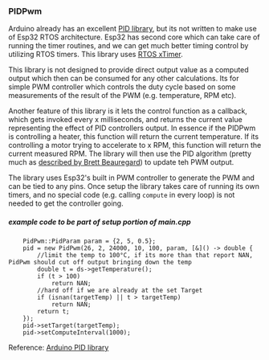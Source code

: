 ### PIDPwm

Arduino already has an excellent [PID library](https://playground.arduino.cc/Code/PIDLibrary/), but its not written to make use of Esp32 RTOS architecture. Esp32 has second core which can take care of running the timer routines, and we can get much better timing control by utilizing RTOS timers. This library uses [RTOS xTimer](https://www.freertos.org/FreeRTOS-timers-xTimerCreate.html). 

This library is not designed to provide direct output value as a computed output which then can be consumed for any other calculations. Its for simple PWM controller which controls the duty cycle based on some measurements of the result of the PWM (e.g. temperature, RPM etc). 

Another feature of this library is it lets the control function as a callback, which gets invoked every x milliseconds, and returns the current value representing the effect of PID controllers output. In essence if the PIDPwm is controlling a heater, this function will return the current temperature. If its controlling a motor trying to accelerate to x RPM, this function will return the current measured RPM.
The library will then use the PID algorithm (pretty much as [described by Brett Beauregard](http://brettbeauregard.com/blog/2011/04/improving-the-beginners-pid-introduction/)) to update teh PWM output. 

The library uses Esp32's built in PWM controller to generate the PWM and can be tied to any pins. Once setup the library takes care of running its own timers, and no special code (e.g. calling `compute` in every loop) is not needed to get the controller going.



##### example code to be part of setup portion of main.cpp
```
    PidPwm::PidParam param = {2, 5, 0.5};
    pid = new PidPwm(26, 2, 24000, 10, 100, param, [&]() -> double {
        //limit the temp to 100°C, if its more than that report NAN, PidPwm should cut off output bringing down the temp
        double t = ds->getTemperature();
        if (t > 100)
            return NAN;
        //hard off if we are already at the set Target
        if (isnan(targetTemp) || t > targetTemp)
            return NAN;
        return t;
    });
    pid->setTarget(targetTemp);
    pid->setComputeInterval(1000);
```

Reference: [Arduino PID library](http://brettbeauregard.com/blog/2011/04/improving-the-beginners-pid-introduction/)
